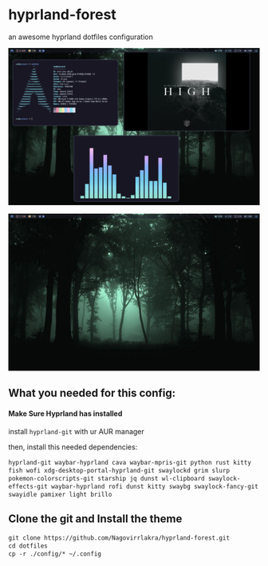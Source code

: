 # hyprland-forest
an awesome hyprland dotfiles configuration


[![Forest Hyprland](https://github.com/Nagovirrlakra/hyprland-forest/blob/main/screenshots/mydesktop.png)](https://github.com/Nagovirrlakra/hyprland-forest/blob/main/screenshots/mydesktop.png)

[![Forest Hyprland](https://github.com/Nagovirrlakra/hyprland-forest/blob/main/screenshots/2023-10-29T01%3A57%3A17%2C867222439%2B00%3A00.png)](https://github.com/Nagovirrlakra/hyprland-forest/blob/main/screenshots/2023-10-29T01%3A57%3A17%2C867222439%2B00%3A00.png)

## What you needed for this config:

#### Make Sure Hyprland has installed
install ``hyprland-git`` with ur AUR manager

then, install this needed dependencies:
```
hyprland-git waybar-hyprland cava waybar-mpris-git python rust kitty fish wofi xdg-desktop-portal-hyprland-git swaylockd grim slurp pokemon-colorscripts-git starship jq dunst wl-clipboard swaylock-effects-git waybar-hyprland rofi dunst kitty swaybg swaylock-fancy-git swayidle pamixer light brillo
```
## Clone the git and Install the theme
```
git clone https://github.com/Nagovirrlakra/hyprland-forest.git
cd dotfiles
cp -r ./config/* ~/.config
```
